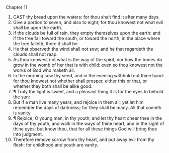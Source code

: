 

Chapter 11

1. CAST thy bread upon the waters: for thou shalt find it after many days.
2. Give a portion to seven, and also to eight; for thou knowest not what evil shall be upon the earth.
3. If the clouds be full of rain, they empty themselves upon the earth: and if the tree fall toward the south, or toward the north, in the place where the tree falleth, there it shall be.
4. He that observeth the wind shall not sow; and he that regardeth the clouds shall not reap.
5. As thou knowest not what is the way of the spirit, nor how the bones do grow in the womb of her that is with child: even so thou knowest not the works of God who maketh all.
6. In the morning sow thy seed, and in the evening withhold not thine hand: for thou knowest not whether shall prosper, either this or that, or whether they both shall be alike good.
7. ¶ Truly the light is sweet, and a pleasant thing it is for the eyes to behold the sun:
8. But if a man live many years, and rejoice in them all; yet let him remember the days of darkness; for they shall be many.  All that cometh is vanity.
9. ¶ Rejoice, O young man, in thy youth; and let thy heart cheer thee in the days of thy youth, and walk in the ways of thine heart, and in the sight of thine eyes: but know thou, that for all these things God will bring thee into judgment.
10. Therefore remove sorrow from thy heart, and put away evil from thy flesh: for childhood and youth are vanity.
